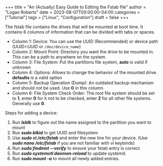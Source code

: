 +++
title = "An (Actually) Easy Guide to Editing the Fstab file"
author = "Logan Roberts"
date = 2023-08-07T00:00:00-04:00
categories = ["Tutorial"]
tags = ["Linux", "Configuration"]
draft = false
+++

The fstab file contains the drives that will be mounted at boot time. It
contains 6 columns of information that can be divided with tabs or spaces.

-   Column 1: Device: You can use the UUID (Recommended) or device path
    (UUID=*UUID* or `/dev/device_name`)
-   Column 2: Mount Point: Directory you want the drive to be mounted in. This
    can be a path to anywhere on the system.
-   Column 3: File System: Put the partitions file system, **auto** is valid if
    unknown
-   Column 4: Options: Allows to change the behavior of the mounted drive.
    **defaults** is a valid option
-   Column 5: Backup Operation (Dump): An outdated backup mechanism and should
    not be used. Use ******0****** in this column.
-   Column 6: File System Check Order: The root file system should be set to **1**,
    enter **0** for it not to be checked, enter **2** for all other file systems.
    Generally use **0**.

Steps for adding a device:

1.  Run **_lsblk_** to figure out the name assigned to the partition you want to mount
2.  Run **_sudo blkid_** to get UUID and filesystem
3.  Use **_sudo vi /etc/fstab_** and enter the new line for your device. (Use **_sudo nano /etc/fstab_** if you are not familiar with vi keybinds)
4.  Run **_sudo findmnt --verify_** to ensure your fstab entry is correct.
5.  Run **_sudo systemctl daemon-reload_** to update systemd.
6.  Run **_sudo mount -a_** to mount all newly added entries.

